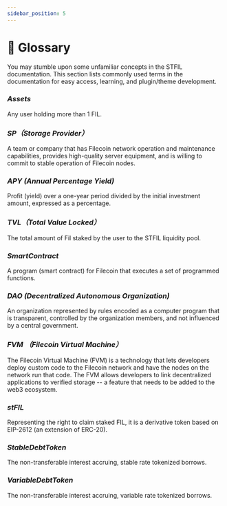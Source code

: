 ```yaml
---
sidebar_position: 5
---
```


# 📝 Glossary

You may stumble upon some unfamiliar concepts in the STFIL documentation. This section lists commonly used terms in the documentation for easy access, learning, and plugin/theme development.

### _Assets_
Any user holding more than 1 FIL.

### _SP（Storage Provider）_
A team or company that has Filecoin network operation and maintenance capabilities, provides high-quality server equipment, and is willing to commit to stable operation of Filecoin nodes.

### _APY (Annual Percentage Yield)_
Profit (yield) over a one-year period divided by the initial investment amount, expressed as a percentage.

### _TVL（Total Value Locked）_
The total amount of Fil staked by the user to the STFIL liquidity pool.

### _SmartContract_ 
A program (smart contract) for Filecoin that executes a set of programmed functions.

### _DAO (Decentralized Autonomous Organization)_
An organization represented by rules encoded as a computer program that is transparent, controlled by the organization members, and not influenced by a central government.

### _FVM （Filecoin Virtual Machine）_
The Filecoin Virtual Machine (FVM) is a technology that lets developers deploy custom code to the Filecoin network and have the nodes on the network run that code. The FVM allows developers to link decentralized applications to verified storage -- a feature that needs to be added to the web3 ecosystem.

### _stFIL_

Representing the right to claim staked FIL, it is a derivative token based on EIP-2612 (an extension of ERC-20). 

### _StableDebtToken_

The non-transferable interest accruing, stable rate tokenized borrows.

### _VariableDebtToken_

The non-transferable interest accruing, variable rate tokenized borrows.



